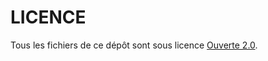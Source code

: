 # LICENCE

Tous les fichiers de ce dépôt sont sous licence [Ouverte 2.0](https://github.com/etalab/licence-ouverte/blob/master/LO.md).
